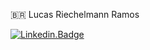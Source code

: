 

<!--
### Hi there 👋
**lucasriechelmann/lucasriechelmann** is a ✨ _special_ ✨ repository because its `README.md` (this file) appears on your GitHub profile.

Here are some ideas to get you started:

- 🔭 I’m currently working on ...
- 🌱 I’m currently learning ...
- 👯 I’m looking to collaborate on ...
- 🤔 I’m looking for help with ...
- 💬 Ask me about ...
- 📫 How to reach me: ...
- 😄 Pronouns: ...
- ⚡ Fun fact: ...

![Badge](https://cdn.staticaly.com/gh/hjnilsson/country-flags/master/svg/br.svg)
-->

🇧🇷 Lucas Riechelmann Ramos

[![Linkedin.Badge](https://img.shields.io/badge/-Linkedin-blue?style=flat-square&logo=Linkedin&logoColor=white&link=https://www.linkedin.com/in/lucasriechelmann/)](https://www.linkedin.com/in/lucasriechelmann/)
